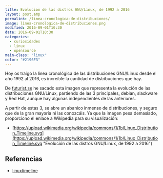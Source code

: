 ```yaml
---
title: Evolución de las distros GNU/Linux, de 1992 a 2016
layout: post.amp
permalink: /linea-cronologica-de-distribuciones/
image: linea-cronologica-de-distribuciones.png
modified: 2016-09-01T10:30
date: 2016-09-01T10:30
categories:
  - curiosidades
  - linux
  - opensource
main-class: "linux"
color: "#2196F3"
---
```


<figure>
    <amp-img on="tap:lightbox1" role="button" tabindex="0" layout="responsive" src="/assets/img/linea-cronologica-de-distribuciones.png" alt="{{ title }}" title="{{ title }}" width="800" height="400"></amp-img>
</figure>

Hoy os traigo la línea cronológica de las distribuciones GNU/Linux desde el año 1992 al 2016, es increíble la cantidad de distribuciones que hay.

De <a target="_blank" href="http://futurist.se/gldt/">futurist.se</a> he sacado esta imagen que representa la evolución de las distribuciones GNU/Linux, partiendo de las 3 principales, debian, slackware y Red Hat, aunque hay algunas independientes de las anteriores.

<!--ad-->

A partir de estas 3, se abre un abanico inmenso de distribuciones, y seguro que de la gran mayoría ni las conozcáis. Ya que la imagen pesa demasiado, proporciono el enlace a Wikipedia para su visualización: 

- [https://upload.wikimedia.org/wikipedia/commons/1/1b/Linux_Distribution_Timeline.svg](https://upload.wikimedia.org/wikipedia/commons/1/1b/Linux_Distribution_Timeline.svg "Evolución de las distros GNU/Linux, de 1992 a 2016") 

## Referencias

- [linuxtimeline](https://github.com/konimex/linuxtimeline "Repositorio en Github de LinuxTimeline")




